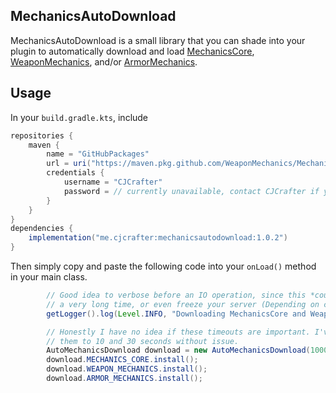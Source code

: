 ## MechanicsAutoDownload
MechanicsAutoDownload is a small library that you can shade into your plugin to automatically download and load
[MechanicsCore], [WeaponMechanics], and/or [ArmorMechanics]. 

## Usage

In your `build.gradle.kts`, include
```gradle
repositories {
    maven {
        name = "GitHubPackages"
        url = uri("https://maven.pkg.github.com/WeaponMechanics/MechanicsMain")
        credentials {
            username = "CJCrafter"
            password = // currently unavailable, contact CJCrafter if you want this
        }
    }
}
dependencies {
    implementation("me.cjcrafter:mechanicsautodownload:1.0.2")
}
```

Then simply copy and paste the following code into your `onLoad()` method in your main class. 
```java
        // Good idea to verbose before an IO operation, since this *could* take
        // a very long time, or even freeze your server (Depending on connection).
        getLogger().log(Level.INFO, "Downloading MechanicsCore and WeaponMechanics and ArmorMechanics");

        // Honestly I have no idea if these timeouts are important. I've set
        // them to 10 and 30 seconds without issue.
        AutoMechanicsDownload download = new AutoMechanicsDownload(10000, 30000);
        download.MECHANICS_CORE.install();
        download.WEAPON_MECHANICS.install();
        download.ARMOR_MECHANICS.install();
```



[MechanicsCore]: https://www.spigotmc.org/resources/weaponmechanics-1-9-4-1-19.99913/updates
[WeaponMechanics]: https://www.spigotmc.org/resources/weaponmechanics-1-9-4-1-19.99913/updates
[ArmorMechanics]: https://www.spigotmc.org/resources/armormechanics.103179/
